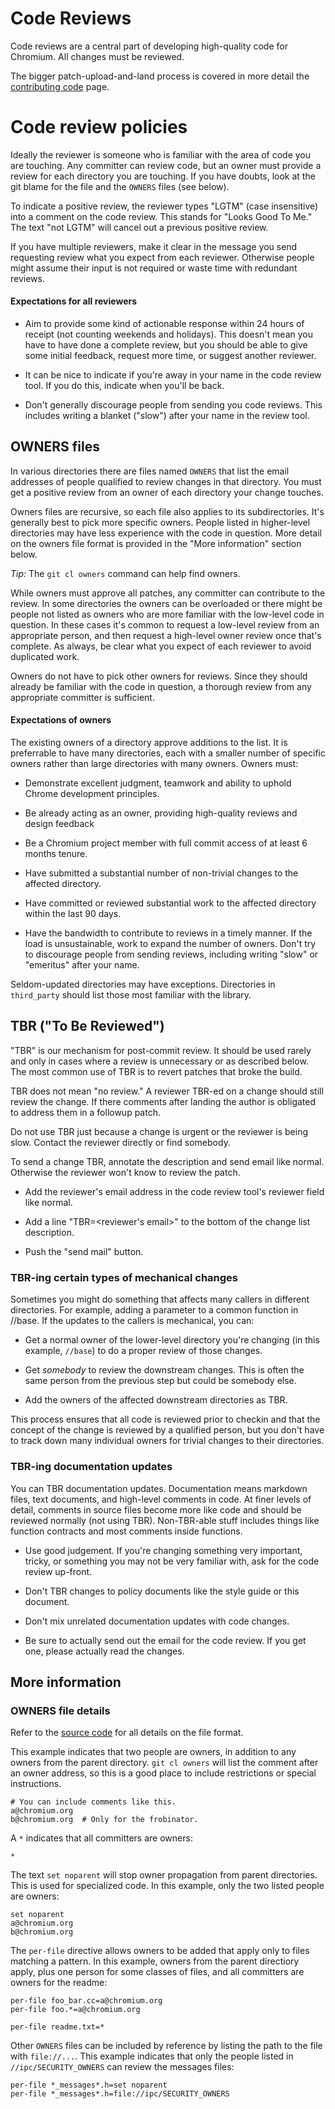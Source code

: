 # Code Reviews

Code reviews are a central part of developing high-quality code for Chromium.
All changes must be reviewed.

The bigger patch-upload-and-land process is covered in more detail the
[contributing code](https://www.chromium.org/developers/contributing-code)
page.

# Code review policies

Ideally the reviewer is someone who is familiar with the area of code you are
touching. Any committer can review code, but an owner must provide a review
for each directory you are touching. If you have doubts, look at the git blame
for the file and the `OWNERS` files (see below).

To indicate a positive review, the reviewer types "LGTM" (case insensitive)
into a comment on the code review. This stands for "Looks Good To Me." The text
"not LGTM" will cancel out a previous positive review.

If you have multiple reviewers, make it clear in the message you send
requesting review what you expect from each reviewer. Otherwise people might
assume their input is not required or waste time with redundant reviews.

#### Expectations for all reviewers

  * Aim to provide some kind of actionable response within 24 hours of receipt
    (not counting weekends and holidays). This doesn't mean you have to have
    done a complete review, but you should be able to give some initial
    feedback, request more time, or suggest another reviewer.

  * It can be nice to indicate if you're away in your name in the code review
    tool. If you do this, indicate when you'll be back.

  * Don't generally discourage people from sending you code reviews. This
    includes writing a blanket ("slow") after your name in the review tool.

## OWNERS files

In various directories there are files named `OWNERS` that list the email
addresses of people qualified to review changes in that directory. You must
get a positive review from an owner of each directory your change touches.

Owners files are recursive, so each file also applies to its subdirectories.
It's generally best to pick more specific owners. People listed in higher-level
directories may have less experience with the code in question. More detail on
the owners file format is provided in the "More information" section below.

*Tip:* The `git cl owners` command can help find owners.

While owners must approve all patches, any committer can contribute to the
review. In some directories the owners can be overloaded or there might be
people not listed as owners who are more familiar with the low-level code in
question. In these cases it's common to request a low-level review from an
appropriate person, and then request a high-level owner review once that's
complete. As always, be clear what you expect of each reviewer to avoid
duplicated work.

Owners do not have to pick other owners for reviews. Since they should already
be familiar with the code in question, a thorough review from any appropriate
committer is sufficient.

#### Expectations of owners

The existing owners of a directory approve additions to the list. It is
preferrable to have many directories, each with a smaller number of specific
owners rather than large directories with many owners. Owners must:

  * Demonstrate excellent judgment, teamwork and ability to uphold Chrome
    development principles.

  * Be already acting as an owner, providing high-quality reviews and design
    feedback

  * Be a Chromium project member with full commit access of at least 6
    months tenure.

  * Have submitted a substantial number of non-trivial changes to the affected
    directory.

  * Have committed or reviewed substantial work to the affected directory
    within the last 90 days.

  * Have the bandwidth to contribute to reviews in a timely manner. If the load
    is unsustainable, work to expand the number of owners. Don't try to
    discourage people from sending reviews, including writing "slow" or
    "emeritus" after your name.

Seldom-updated directories may have exceptions. Directories in `third_party`
should list those most familiar with the library.

## TBR ("To Be Reviewed")

"TBR" is our mechanism for post-commit review. It should be used rarely and
only in cases where a review is unnecessary or as described below. The most
common use of TBR is to revert patches that broke the build.

TBR does not mean "no review." A reviewer TBR-ed on a change should still
review the change. If there comments after landing the author is obligated to
address them in a followup patch.

Do not use TBR just because a change is urgent or the reviewer is being slow.
Contact the reviewer directly or find somebody.

To send a change TBR, annotate the description and send email like normal.
Otherwise the reviewer won't know to review the patch.

  * Add the reviewer's email address in the code review tool's reviewer field
    like normal.

  * Add a line "TBR=<reviewer's email>" to the bottom of the change list
    description.

  * Push the "send mail" button.

### TBR-ing certain types of mechanical changes

Sometimes you might do something that affects many callers in different
directories. For example, adding a parameter to a common function in //base.
If the updates to the callers is mechanical, you can:

  * Get a normal owner of the lower-level directory you're changing (in this
    example, `//base`) to do a proper review of those changes.

  * Get _somebody_ to review the downstream changes. This is often the same
    person from the previous step but could be somebody else.

  * Add the owners of the affected downstream directories as TBR.

This process ensures that all code is reviewed prior to checkin and that the
concept of the change is reviewed by a qualified person, but you don't have to
track down many individual owners for trivial changes to their directories.

### TBR-ing documentation updates

You can TBR documentation updates. Documentation means markdown files, text
documents, and high-level comments in code. At finer levels of detail, comments
in source files become more like code and should be reviewed normally (not
using TBR). Non-TBR-able stuff includes things like function contracts and most
comments inside functions.

  * Use good judgement. If you're changing something very important, tricky,
    or something you may not be very familiar with, ask for the code review
    up-front.

  * Don't TBR changes to policy documents like the style guide or this document.

  * Don't mix unrelated documentation updates with code changes.

  * Be sure to actually send out the email for the code review. If you get one,
    please actually read the changes.

## More information

### OWNERS file details

Refer to the [source code](https://chromium.googlesource.com/chromium/tools/depot_tools/+/master/owners.py)
for all details on the file format. 

This example indicates that two people are owners, in addition to any owners
from the parent directory. `git cl owners` will list the comment after an
owner address, so this is a good place to include restrictions or special
instructions.
```
# You can include comments like this.
a@chromium.org
b@chromium.org  # Only for the frobinator.
```

A `*` indicates that all committers are owners:
```
*
```

The text `set noparent` will stop owner propagation from parent directories.
This is used for specialized code. In this example, only the two listed people
are owners:
```
set noparent
a@chromium.org
b@chromium.org
```

The `per-file` directive allows owners to be added that apply only to files
matching a pattern. In this example, owners from the parent directiory
apply, plus one person for some classes of files, and all committers are
owners for the readme:
```
per-file foo_bar.cc=a@chromium.org
per-file foo.*=a@chromium.org

per-file readme.txt=*
```

Other `OWNERS` files can be included by reference by listing the path to the
file with `file://...`. This example indicates that only the people listed in
`//ipc/SECURITY_OWNERS` can review the messages files:
```
per-file *_messages*.h=set noparent
per-file *_messages*.h=file://ipc/SECURITY_OWNERS
```
